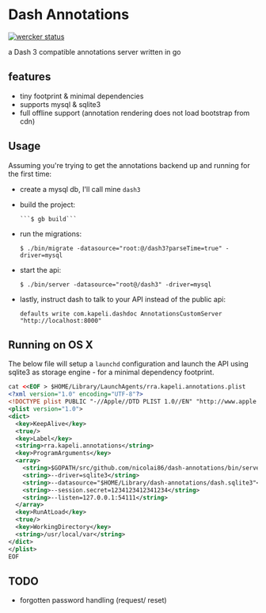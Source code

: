 # Dash Annotations

[![wercker status](https://app.wercker.com/status/bff7a133f740428731b816db04a53265/m "wercker status")](https://app.wercker.com/project/bykey/bff7a133f740428731b816db04a53265)

a Dash 3 compatible annotations server written in go

## features

- tiny footprint & minimal dependencies
- supports mysql & sqlite3
- full offline support (annotation rendering does not load bootstrap from cdn)

## Usage

Assuming you're trying to get the annotations backend up and running for the first time:

- create a mysql db, I'll call mine `dash3`

- build the project:

      ```$ gb build```

- run the migrations:

    ```$ ./bin/migrate -datasource="root:@/dash3?parseTime=true" -driver=mysql```

- start the api:

    ```$ ./bin/server -datasource="root@/dash3" -driver=mysql```

- lastly, instruct dash to talk to your API instead of the public api:

    ```defaults write com.kapeli.dashdoc AnnotationsCustomServer "http://localhost:8000"```

## Running on OS X

The below file will setup a `launchd` configuration and launch the API using sqlite3 as storage engine - for a minimal dependency footprint.

``` xml
cat <<EOF > $HOME/Library/LaunchAgents/rra.kapeli.annotations.plist
<?xml version="1.0" encoding="UTF-8"?>
<!DOCTYPE plist PUBLIC "-//Apple//DTD PLIST 1.0//EN" "http://www.apple.com/DTDs/PropertyList-1.0.dtd">
<plist version="1.0">
<dict>
  <key>KeepAlive</key>
  <true/>
  <key>Label</key>
  <string>rra.kapeli.annotations</string>
  <key>ProgramArguments</key>
  <array>
    <string>$GOPATH/src/github.com/nicolai86/dash-annotations/bin/server</string>
    <string>--driver=sqlite3</string>
    <string>--datasource="$HOME/Library/dash-annotations/dash.sqlite3"</string>
    <string>--session.secret=1234123412341234</string>
    <string>--listen=127.0.0.1:54111</string>
  </array>
  <key>RunAtLoad</key>
  <true/>
  <key>WorkingDirectory</key>
  <string>/usr/local/var</string>
</dict>
</plist>
EOF
```

## TODO

- forgotten password handling (request/ reset)
